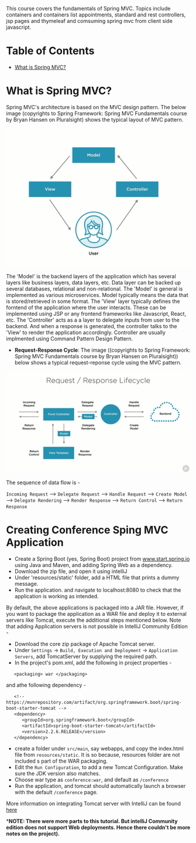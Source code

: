 This course covers the fundamentals of Spring MVC. Topics include containers and containers list appointments, standard and rest controllers, jsp pages and thymeleaf and comsuming spring mvc from client side javascript.

# Table of Contents
* [What is Spring MVC?](https://github.com/jjoishi/SpringBoot/tree/master/Tutorials/4.%20Spring%20Framework%20-%20Spring%20MVC%20Fundamentals#what-is-spring-mvc)

# What is Spring MVC?
   Spring MVC's architecture is based on the MVC design pattern. The below image (copyrights to Spring Framework: Spring MVC Fundamentals course by Bryan Hansen on Pluralsight) shows the typical layout of MVC pattern.

   <img src ="https://github.com/jjoishi/SpringBoot/blob/master/Tutorials/4.%20Spring%20Framework%20-%20Spring%20MVC%20Fundamentals/images/1.%20spring_mvc/mvc.PNG"/>

   The 'Model' is the backend layers of the application which has several layers like business layers, data layers, etc. Data layer can be backed up several databases, relational and non-relational. The 'Model' is general is implemented as various microservices. Model typically means the data that is stored/retrieved in some format. The 'View' layer typically defines the forntend of the application where the user interacts. These can be implemented using JSP or any frontend frameworks like Javascript, React, etc. The 'Controller' acts as a a layer to delegate inputs from user to the backend. And when a response is generated, the controller talks to the 'View' to render the application accordingly. Controller are usually implmented using Command Pattern Design Pattern.

   * **Request-Response Cycle**: The image ((copyrights to Spring Framework: Spring MVC Fundamentals course by Bryan Hansen on Pluralsight)) below shows a typical request-reponse cycle using the MVC pattern.

   <img src ="https://github.com/jjoishi/SpringBoot/blob/master/Tutorials/4.%20Spring%20Framework%20-%20Spring%20MVC%20Fundamentals/images/1.%20spring_mvc/RequestResponseCycle.PNG"/>

   The sequence of data flow is - 
   
   `Incoming Request` --> `Delegate Request` --> `Handle Request` --> `Create Model` --> `Delegate Rendering` --> `Render Response` --> `Return Control` --> `Return Response`

# Creating Conference Sping MVC Application
   * Create a Spring Boot (yes, Spring Boot) project from www.start.spring.io using Java and Maven, and adding Spring Web as a dependency. 
   * Download the zip file, and open it using intelliJ
   * Under 'resources/static' folder, add a HTML file that prints a dummy message.
   * Run the application. and navigate to localhost:8080 to check that the application is working as intended.
   
   By default, the above applications is packaged into a JAR file. However, if you want to package the application as a WAR file and deploy it to external servers like Tomcat, execute the additional steps mentioned below. Note that adding Application servers is not possible in IntelliJ Community Edition - 

   * Download the core zip package of Apache Tomcat server.
   * Under `Settings` -> `Build, Execution and Deployment` -> `Application Servers`, add TomcatServer by supplying the required path.
   * In the project's pom.xml, add the following in project properties - 
   ```
      <packaging> war </packaging>
   ```
   
   and athe following dependency - 

   ```
      <!-- https://mvnrepository.com/artifact/org.springframework.boot/spring-boot-starter-tomcat -->
      <dependency>
         <groupId>org.springframework.boot</groupId>
         <artifactId>spring-boot-starter-tomcat</artifactId>
         <version>2.2.6.RELEASE</version>
      </dependency>
   ```
   * create a folder under `src/main`, say webapps, and copy the index.html file from `resources/static`. It is so because, resources folder are not included s part of the WAR packaging.
   * Edit the `Run Configuration`, to add a new Tomcat Configuration. Make sure the JDK version also matches. 
   * Choose war type as `conference:war`, and default as `/conference`
   * Run the application, and tomcat should automatically launch a browser with the default `/conference` page.

   More information on integrating Tomcat server with IntelliJ can be found [here](https://mkyong.com/intellij/intellij-idea-run-debug-web-application-on-tomcat/)

***NOTE: There were more parts to this tutorial. But intelliJ Community edition does not support Web deployments. Hence there couldn't be more notes on the project).**